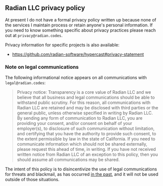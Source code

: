 ## Radian LLC privacy policy

At present I do not have a formal privacy policy written up because
none of the services I maintain process or retain anyone's personal
information. If you need to know something specific about privacy
practices please reach out at `privacy@radian.codes`.

Privacy information for specific projects is also available:

* <https://github.com/radian-software/hypercast#privacy-statement>

### Note on legal communications

The following informational notice appears on all communications with
`legal@radian.codes`:

> Privacy notice: Transparency is a core value of Radian LLC and we
> believe that all business and legal communications should be able to
> withstand public scrutiny. For this reason, all communications with
> Radian LLC are retained and may be disclosed with third parties or
> the general public, unless otherwise specified in writing by Radian
> LLC. By sending any form of communication to Radian LLC, you are
> providing your consent, and/or consent on behalf of your
> employer(s), to disclosure of such communication without limitation,
> and certifying that you have the authority to provide such consent,
> to the extent permissible by law in the state of California. If you
> need to communicate information which should not be shared
> externally, please request this ahead of time, in writing. If you
> have not received written notice from Radian LLC of an exception to
> this policy, then you should assume all communications may be
> shared.

The intent of this policy is to disincentivize the use of legal
communications for threats and blackmail, as has occurred [in the
past](https://intuitiveexplanations.com/tech/replit/), and it will not
be used outside of those situations.
